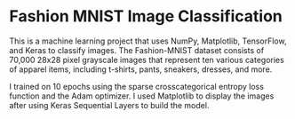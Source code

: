 # Fashion MNIST Image Classification

This is a machine learning project that uses NumPy, Matplotlib, TensorFlow, and Keras to classify images.
The Fashion-MNIST dataset consists of 70,000 28x28 pixel grayscale images that represent ten various 
categories of apparel items, including t-shirts, pants, sneakers, dresses, and more.

I trained on 10 epochs using the sparse crosscategorical entropy loss function and the Adam optimizer.
I used Matplotlib to display the images after using Keras Sequential Layers to build the model.
